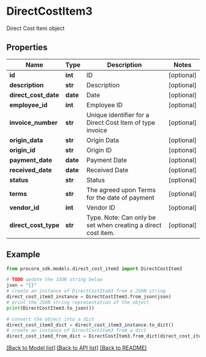 # DirectCostItem3

Direct Cost Item object

## Properties

Name | Type | Description | Notes
------------ | ------------- | ------------- | -------------
**id** | **int** | ID | [optional] 
**description** | **str** | Description | [optional] 
**direct_cost_date** | **date** | Date | [optional] 
**employee_id** | **int** | Employee ID | [optional] 
**invoice_number** | **str** | Unique identifier for a Direct Cost Item of type invoice | [optional] 
**origin_data** | **str** | Origin Data | [optional] 
**origin_id** | **str** | Origin ID | [optional] 
**payment_date** | **date** | Payment Date | [optional] 
**received_date** | **date** | Received Date | [optional] 
**status** | **str** | Status | [optional] 
**terms** | **str** | The agreed upon Terms for the date of payment | [optional] 
**vendor_id** | **int** | Vendor ID | [optional] 
**direct_cost_type** | **str** | Type. Note: Can only be set when creating a direct cost item. | [optional] 

## Example

```python
from procore_sdk.models.direct_cost_item3 import DirectCostItem3

# TODO update the JSON string below
json = "{}"
# create an instance of DirectCostItem3 from a JSON string
direct_cost_item3_instance = DirectCostItem3.from_json(json)
# print the JSON string representation of the object
print(DirectCostItem3.to_json())

# convert the object into a dict
direct_cost_item3_dict = direct_cost_item3_instance.to_dict()
# create an instance of DirectCostItem3 from a dict
direct_cost_item3_from_dict = DirectCostItem3.from_dict(direct_cost_item3_dict)
```
[[Back to Model list]](../README.md#documentation-for-models) [[Back to API list]](../README.md#documentation-for-api-endpoints) [[Back to README]](../README.md)


